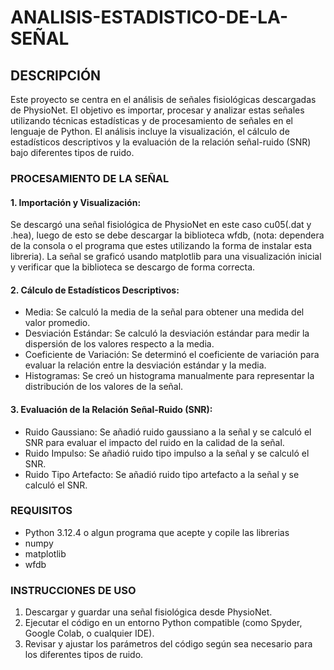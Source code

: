 # ANALISIS-ESTADISTICO-DE-LA-SEÑAL
## DESCRIPCIÓN
Este proyecto se centra en el análisis de señales fisiológicas descargadas de PhysioNet. El objetivo es importar, procesar y analizar estas señales utilizando técnicas estadísticas y de procesamiento de señales en el lenguaje de Python. El análisis incluye la visualización, el cálculo de estadísticos descriptivos y la evaluación de la relación señal-ruido (SNR) bajo diferentes tipos de ruido.
### PROCESAMIENTO DE LA SEÑAL
#### 1. Importación y Visualización: 
Se descargó una señal fisiológica de PhysioNet en este caso cu05(.dat y .hea), luego de esto se debe descargar la biblioteca wfdb, (nota: dependera de la consola o el programa que estes utilizando la forma de instalar esta libreria). La señal se graficó usando matplotlib para una visualización inicial y verificar que la biblioteca se descargo de forma correcta.
#### 2. Cálculo de Estadísticos Descriptivos:
- Media: Se calculó la media de la señal para obtener una medida del valor promedio.
- Desviación Estándar: Se calculó la desviación estándar para medir la dispersión de los valores respecto a la media.
- Coeficiente de Variación: Se determinó el coeficiente de variación para evaluar la relación entre la desviación estándar y la media.
- Histogramas: Se creó un histograma manualmente para representar la distribución de los valores de la señal.

#### 3. Evaluación de la Relación Señal-Ruido (SNR):
- Ruido Gaussiano: Se añadió ruido gaussiano a la señal y se calculó el SNR para evaluar el impacto del ruido en la calidad de la señal.
- Ruido Impulso: Se añadió ruido tipo impulso a la señal y se calculó el SNR.
- Ruido Tipo Artefacto: Se añadió ruido tipo artefacto a la señal y se calculó el SNR.
### REQUISITOS
- Python 3.12.4 o algun programa que acepte y copile las librerias
- numpy
- matplotlib
- wfdb
### INSTRUCCIONES DE USO
1. Descargar y guardar una señal fisiológica desde PhysioNet.
2. Ejecutar el código en un entorno Python compatible (como Spyder, Google Colab, o cualquier IDE).
3. Revisar y ajustar los parámetros del código según sea necesario para los diferentes tipos de ruido.
